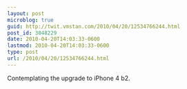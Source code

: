 ```yaml
---
layout: post
microblog: true
guid: http://twit.vmstan.com/2010/04/20/12534766244.html
post_id: 3048229
date: 2010-04-20T14:03:33-0600
lastmod: 2010-04-20T14:03:33-0600
type: post
url: /2010/04/20/12534766244.html
---
```

Contemplating the upgrade to iPhone 4 b2.
